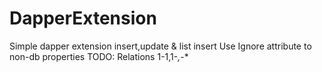 # DapperExtension
Simple dapper extension insert,update &amp; list insert
Use Ignore attribute to non-db properties
TODO: Relations 1-1,1-*,*-*
